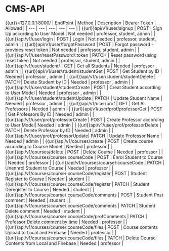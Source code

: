 # CMS-API
{{ur}}=127.0.0.1:8000/
| EndPoint | Method | Description | Bearer Token | Allowed |
| --- | --- | --- | --- | --- |
| {{url}}api/v1/user/signup | POST | Sign Up according to User Model | Not needed | professor, student, admin |
| {{url}}api/v1/user/login | POST | Login | Not needed | professor, student, admin |
| {{url}}api/v1/user/forgotPassword | POST | Forgot password - provides reset token | Not needed | professor, student, admin |
| {{url}}api/v1/user/resetPassword/:token | PATCH | Reset password using reset token | Not needed | professor, student, admin |
| {{url}}api/v1/user/student/ | GET | Get all Students | Needed | professor , admin |
| {{url}}api/v1/user/student/studentGet | POST | Get Student by ID | Needed | professor , admin |
| {{url}}api/v1/user/student/studentDelete | PATCH | Delete Student by ID | Needed | professor , admin |
| {{url}}api/v1/user/student/studentCreate | POST | Creat Student according to User Model | Needed | professor , admin |
| {{url}}api/v1/user/student/studentUpdate | PATCH | Update Student Name | Needed | professor , admin |
| {{url}}api/v1/user/prof | GET | Get All Professors | Needed | admin |
| {{url}}api/v1/user/prof/professorGet | POST | Get Professors By ID | Needed | admin |
| {{url}}api/v1/user/prof/professorCreate | POST | Create Professor according to User Model| Needed | admin |
| {{url}}api/v1/user/prof/professorDelete | PATCH | Delete Professor by ID | Needed | admin |
| {{url}}api/v1/user/prof/professorUpdate| PATCH | Update Professor Name | Needed | admin |
| {{url}}api/v1/courses/create | POST | Create course according to Course Model | Needed | professor |
| {{url}}api/v1/courses/delete | POST | Delete Course | Needed | professor |
| {{url}}api/v1/courses/course/:courseCode | POST | Enrol Student to Course | Needed | professor |
| {{url}}api/v1/courses/course/:courseCode | PATCH | Unennrol Student to Course | Needed | professor |
| {{url}}api/v1/courses/course/:courseCode/register | POST | Student Register to Course | Needed | student |
| {{url}}api/v1/courses/course/:courseCode/register | PATCH | Student Deregister to Course | Needed | student |
| {{url}}api/v1/courses/course/:courseCode/comments | POST | Student Post comment | Needed | student |
| {{url}}api/v1/courses/course/:courseCode/comments | PATCH | Student Delete comment | Needed | student |
| {{url}}api/v1/courses/course/:courseCode/profComments | PATCH | Professor Delete comment by time | Needed | professor |
| {{url}}api/v1/courses/course/:courseCode/files | POST | Course contents Upload to Local and Firebase | Needed | professor |
| {{url}}api/v1/courses/course/:courseCode/files | PATCH | Delete Course Contents from Local and Firebase | Needed | professor |


